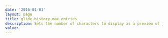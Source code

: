 ```yaml
---
date: '2016-01-01'
layout: page
title: glide.history.max_entries
description: Sets the number of characters to display as a preview of journal input fields.
value:  
---
```

